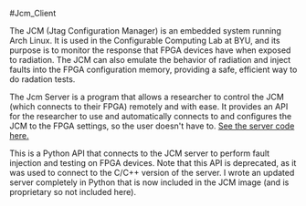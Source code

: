 #Jcm_Client

The JCM (Jtag Configuration Manager) is an embedded system running Arch Linux. It is used in the Configurable Computing Lab at BYU, and its purpose is to monitor the response that FPGA devices have when exposed to radiation. The JCM can also emulate the behavior of radiation and inject faults into the FPGA configuration memory, providing a safe, efficient way to do radation tests.

The Jcm Server is a program that allows a researcher to control the JCM (which connects to their FPGA) remotely and with ease. It provides an API for the researcher to use and automatically connects to and configures the JCM to the FPGA settings, so the user doesn't have to. [See the server code here.](https://github.com/ryanwest6/Jcm_server)

This is a Python API that connects to the JCM server to perform fault injection and testing on FPGA devices. Note that this API is deprecated, as it was used to connect to the C/C++ version of the server. I wrote an updated server completely in Python that is now included in the JCM image (and is proprietary so not included here).
